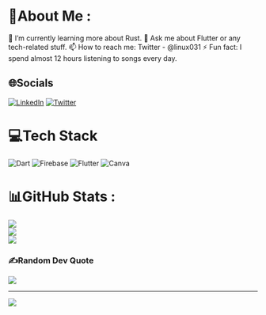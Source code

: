# 💫About Me :
🌱 I’m currently learning more about Rust.
💬 Ask me about Flutter or any tech-related stuff.
📫 How to reach me: Twitter - @linux031
⚡ Fun fact: I spend almost 12 hours listening to songs every day.

## 🌐Socials
[![LinkedIn](https://img.shields.io/badge/LinkedIn-%230077B5.svg?logo=linkedin&logoColor=white)](https://www.linkedin.com/in/nikhil-bhandare-691a8b219) [![Twitter](https://img.shields.io/badge/Twitter-%231DA1F2.svg?logo=Twitter&logoColor=white)](https://twitter.com/linux031)

# 💻Tech Stack
![Dart](https://img.shields.io/badge/dart-%230175C2.svg?style=for-the-badge&logo=dart&logoColor=white) ![Firebase](https://img.shields.io/badge/firebase-%23039BE5.svg?style=for-the-badge&logo=firebase) ![Flutter](https://img.shields.io/badge/Flutter-%2302569B.svg?style=for-the-badge&logo=Flutter&logoColor=white) ![Canva](https://img.shields.io/badge/Canva-%2300C4CC.svg?style=for-the-badge&logo=Canva&logoColor=white)
# 📊GitHub Stats :
![](https://github-readme-stats.vercel.app/api?username=linux-xd&theme=swift&hide_border=false&include_all_commits=false&count_private=false)<br/>
![](https://github-readme-streak-stats.herokuapp.com/?user=linux-xd&theme=swift&hide_border=false)<br/>
![](https://github-readme-stats.vercel.app/api/top-langs/?username=linux-xd&theme=swift&hide_border=false&include_all_commits=false&count_private=false&layout=compact)

### ✍️Random Dev Quote
![](https://quotes-github-readme.vercel.app/api?type=horizontal&theme=light)

---
[![](https://visitcount.itsvg.in/api?id=nik8424&icon=0&color=0)](https://visitcount.itsvg.in)
